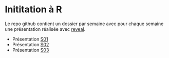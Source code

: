 Inititation à R
===============

Le repo github contient un dossier par semaine avec pour chaque semaine une présentation réalisée avec [reveal](http://lab.hakim.se/reveal-js/#/).

 * Présentation [S01](https://rawgithub.com/ElCep/presentation_R/master/S1/index.html)
 * Présentation [S02](https://rawgithub.com/ElCep/presentation_R/master/S2/index.html)
 * Présentation [S03](https://rawgithub.com/ElCep/presentation_R/master/S3/index.html)